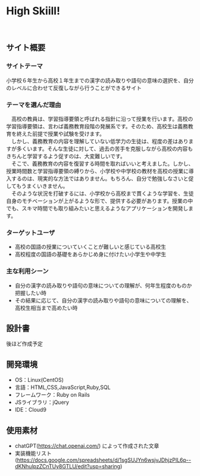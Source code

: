 # High Skiill!
​
## サイト概要
### サイトテーマ
小学校６年生から高校１年生までの漢字の読み取りや語句の意味の選択を、自分のレベルに合わせて反復しながら行うことができるサイト
​
### テーマを選んだ理由
　高校の教員は、学習指導要領と呼ばれる指針に沿って授業を行います。高校の学習指導要領は、言わば義務教育段階の発展系です。そのため、高校生は義務教育を終えた前提で授業や試験を受けます。</br>
　しかし、義務教育の内容を理解していない低学力の生徒は、程度の差はありますが多くいます。そんな生徒に対して、過去の苦手を克服しながら高校の内容もきちんと学習するよう促すのは、大変難しいです。</br>
　そこで、義務教育の内容を復習する時間を取ればいいと考えました。しかし、授業時間数と学習指導要領の縛りから、小学校や中学校の教材を高校の授業に導入するのは、現実的な方法ではありません。もちろん、自分で勉強しなさいと促してもうまくいきません。</br>
　そのような状況を打破するには、小学校から高校まで貫くような学習を、生徒自身のモチベーションが上がるような形で、提供する必要があります。授業の中でも、スキマ時間でも取り組みたいと思えるようなアプリケーションを開発します。

### ターゲットユーザ
- 高校の国語の授業についていくことが難しいと感じている高校生
- 高校程度の国語の基礎をあらかじめ身に付けたい小学生や中学生

### 主な利用シーン
- 自分の漢字の読み取りや語句の意味についての理解が、何年生程度のものか把握したい時
- その結果に応じて、自分の漢字の読み取りや語句の意味についての理解を、高校生相当まで高めたい時
​
## 設計書
後ほど作成予定
​
## 開発環境
- OS：Linux(CentOS)
- 言語：HTML,CSS,JavaScript,Ruby,SQL
- フレームワーク：Ruby on Rails
- JSライブラリ：jQuery
- IDE：Cloud9
​
## 使用素材
- chatGPT(https://chat.openai.com/) によって作成された文章
- 実装機能リスト(https://docs.google.com/spreadsheets/d/1sgSUJYn6wsjvJDhjzPIL6p--dKNhulpzZCnTUy8GTLU/edit?usp=sharing)